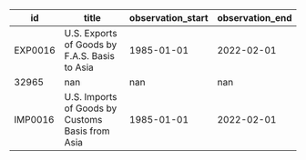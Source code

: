 | id      | title                                            | observation_start   | observation_end   |
|---------|--------------------------------------------------|---------------------|-------------------|
| EXP0016 | U.S. Exports of Goods by F.A.S. Basis to Asia    | 1985-01-01          | 2022-02-01        |
| 32965   | nan                                              | nan                 | nan               |
| IMP0016 | U.S. Imports of Goods by Customs Basis from Asia | 1985-01-01          | 2022-02-01        |